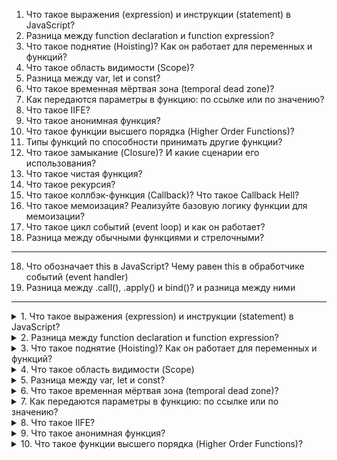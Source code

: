 1. Что такое выражения (expression) и инструкции (statement) в JavaScript?
2. Разница между function declaration и function expression?
3. Что такое поднятие (Hoisting)? Как он работает для переменных и функций?
4. Что такое область видимости (Scope)?
5. Разница между var, let и const?
6. Что такое временная мёртвая зона (temporal dead zone)?
7. Как передаются параметры в функцию: по ссылке или по значению?
8. Что такое IIFE?
9. Что такое анонимная функция?
10. Что такое функции высшего порядка (Higher Order Functions)?
11. Типы функций по способности принимать другие функции?
12. Что такое замыкание (Closure)? И какие сценарии его использования?
13. Что такое чистая функция?
14. Что такое рекурсия?
14. Что такое коллбэк-функция (Callback)? Что такое Callback Hell?
15. Что такое мемоизация? Реализуйте базовую логику функции для мемоизации?
16. Что такое цикл событий (event loop) и как он работает? 
17. Разница между обычными функциями и стрелочными?
---
18. Что обозначает this в JavaScript? Чему равен this в обработчике событий (event handler)
19. Разница между .call(), .apply() и bind()? и разница между ними

---
<details>

<summary>
1. Что такое выражения (expression) и инструкции (statement) в JavaScript?
</summary>

I. Выражение - это код, который после выполнения возвращает какое-либо значение. Например 5 + 3 = 8, a Math.random - случайное число. К выражением относятся: `+, -, *, /, %, >, =, ==, i++, --i`

II. Инструкция - это фрагмент кода, который выполняется какое-то определенное действие, другими словами является командой. К инструкциям относятся: `if, if-else, while, for, for..in, for..of switch, for-in, объявления переменных`
</details>

<details>
<summary>
2. Разница между function declaration и function expression?
</summary>

Функция – специальный тип объекта. Функции могут быть присвоены, cкопированы или объявлены в любом месте коде. И выделяют два способа объявлении функции:

- `Function Declaration` – функция, созданная в основном потоке кода (объявлении функции через function). Для начала указываем ключевое слово: function, а затем имя функции и внутри фигурных скобок описываем её логику:

```
function sum(a, b) {
  return a + b;
}
```

- `Function Expression` – создать безымянную функцию и записать ее в какую-либо переменную.

```
var sum = function(a, b) {
  return a + b;
}
```

Основное (существенное) отличие – функция, объявленная как Function Declaration, будут доступны, даже если обратиться к ним до того, как они были объявлене.

```
Function declaration

sayHi("Вася");                    // Привет, Вася
function sayHi(name) {
  alert( "Привет, " + name );
}
```

Происходит это благодаря механизму, которая называется Hoisting (всплытие)

</details>

<details>
<summary> 3. Что такое поднятие (Hoisting)? Как он работает для переменных и функций?</summary>

Hoisting представляет процесс доступа к переменным до их определения. Компиляция кода происходит в два прохода:

1. При первом проходе компилятор получает все объявления переменных, все идентификаторы. При этом никакой код не выполняется, методы не вызываются.
2. При втором проходе собственно происходит выполнение. <br/>

А это значит, что переменные объявленые через var, а также Function Declaration (объявлении функции через function) можно получить доступ еще до объявление значение. Они могут спокойно идти в конце документа, а обращаться к ним мы можем в любом месте JS.<br/>

```
console.log(foo);       // undefined
var foo = "Tom";


display();
function display(){
    console.log("Hello Hoisting");
}
```

let, const, function expression не сплывают и вместо undefined мы получим ошибку referenceError, так как к ним не присваивается начальное значение и обратится к ним раньше приведет лишь к ошибке <br/>

```
console.log(foo);   // Uncaught ReferenceError: Cannot access 'foo' before initialization
let foo = "Tom";
console.log(foo);   // не будет выполняться
```

---
</details>

<details>
<summary> 4. Что такое область видимости (Scope) </summary>
Область видимости – это место откуда мы имеем доступ к переменным или функциям. В JS есть три типа областей видимости:

- Глобальная (когда мы «просто объявляем переменную», вне функций, вне модулей, то эта переменная попадает в глобальную область видимости.) И она доступна откуда угодно. Будет доступно внутри функции объекта и т.д. и т.п.

```
const a = 4
console.log(a)
function wrap() { const b = a }
const c = { d: a }
function secondWrap() {  const e = { f: a }  }

```

- Функциональная или локальная (переменные и функции объявленные внутри функций, доступны только этой функции и всем вложенным в неё функциям. За ее пределами при обращении к переменной мы получаем ошибку)

```
const a = 42

function scoped() {
  const b = 43
}

console.log(a)   // 42
console.log(b)   // Reference error.
```

- Блочная – она находится внутри фигурных скобок {} так называемого блока, Например: if … else. Оно находится внутри определенного блоко и вызвать его снаружи вызовет лишь ошибку. Переменные var не имеют блочной области видимости, они ограничены, как минимум, телом функции, то есть грубо говоря оно будет игнорироваться

```
const a = 42
console.log(a)      // 42

if (true) {
  const b = 43
  console.log(a)    // 42
  console.log(b)    // 43
}

console.log(b)      // ReferenceError: Can't find variable: b
```

Также области видимости – набор правил по которым происходит поиск переменных. Сначала переменная ищется в локальной области видимости, если её нет, то поиск происходит во внешней области видимости и так далее пока не дойдет до глобальной.

</details>
<details>
<summary> 5. Разница между var, let и const? </summary>

| Var                                                                      | Let                                                                                      | Const                                                                                     |
| ------------------------------------------------------------------------ | ---------------------------------------------------------------------------------------- | ----------------------------------------------------------------------------------------- |
| Глобальная и локальная область видимости                                 | Блочная область видимости                                                                | Блочная область видимости                                                                 |
| Могут обновляться и объявляться заново                                   | Могут обновлять переменную, но не объявлять заного (два раза let с одним нейминг нельзя) | Нельзя переназначить ( то есть присвоить другое значение в переменной) и объявлять заного |
| Когда поднимает на верхнюю область видимости дает значение как undefined | не дает значение undefined                                                               | не дает значение undefined                                                                |
|                                                                                                            

```
var greeter = "hey hi";
var greeter = "say Hello instead";        // OK

var greeter = "hey hi";
greeter = "say Hello instead";            // OK

let greeting = "say Hi";
greeting = "say Hello instead";           // OK

let greeting = "say Hi";
let greeting = "say Hello instead";       //error: Identifier 'greeting' has already been declared

const greeting = "say Hi";
greeting = "say Hello instead";           //error : Assignment to constant variable.

const greeting = "say Hi";
const greeting = "say Hello instead";     //error : Identifier 'greeting' has already been declared
```

</details>

<details>

<summary> 6. Что такое временная мёртвая зона (temporal dead zone)? </summary>

Появился в ES6 для описания состояния когда переменные недоступны.

- Мы не можем обратится к переменной до её объявления (пока она не будет вычеслена): Uncaught ReferenceError: x is not defined at <anonymous>:1:13

```
// Пример №1
console.log(x)
let x = 'hi'
```

- Если мы пишем переменную, но не присваеваем никакое значение, то оно undefined.

```
let x;                      // undefined
console.log(x)
let x = 43                  // 43

let x = x                   // Ошибка
```

</details>

<details>

<summary> 7.  Как передаются параметры в функцию: по ссылке или по значению? </summary>

Параметры всегда передаются по значению, однако объекты по ссылке.

</details>

<details>
<summary> 8. Что такое IIFE? </summary>

Immediately Invoked Function Expression - это JS-функции, которые выполняется сразу же после объявления. Эта функция анонимна (у нее нет имени) и запускается немедленно. Когда не было лексического окружение на уровне блока кода, он давал простой способ изолировать переменную внутри функции.

```
// Пример №1
(function() {
    console.log("hello world!")
})()

// Пример №2
(() => {
    console.log("hello world!")
})()
```

</details>

<details>
<summary> 9. Что такое анонимная функция? </summary>

Анонимная функция - это функция у которого нет имени после function. Однако если мы обратится через стрелочную функцию и присвоим ей имя, то она будет уже именная фукнция и обратится к нему можно будет через имя. Также можно его вызвать через метод объекта. Можно его также вызвать по клику через addEventListener

```
const myFunc = function () {
    console.log('Hello')
}
myFunc()
```

```
const user = {
    name: 'Alex',
    age: 25,
    greet: function () {
        console.log("hi")
    }
}
user.greet()
```

```
document.getElementById("btn").addEventListener("click", function () {
    console.log("Вы кликнули по кнопке")
})
```

</details>

<details>
<summary>
10. Что такое функции высшего порядка (Higher Order Functions)?</summary>

Функции высшего порядка – принимает в качестве аргумента функцию, добавляет в нее новый функционал и возвращает новую функцию, но уже с новым функционалом. К функциям высшего порядка относятся: map, filter, reduce.
<img src = "./3.PNG" alt="Пример">
<details>


11. Типы функций по способности принимать другие функции?

В JS можно выделить 3 основные типов функций в зависимости от принимаемых данных:

- Функция первого класса (first-class functions) – это функция, которая не принимает другую функцию в качестве аргумента и не возвращает функцию как значения

`const firstOrder = () => console.log( “Hello”)`

- Функции высшего порядка (HOF) – это функция, которая принимает другую функцию в качестве аргумента или возвращает функцию как значение

`const higherOrder = firstOrderReturn => firstOrderReturn()`

- Унарная функция – это функция, которая принимает только 1 аргумент, который не является функцией.

`const unaryFunction = (a) => console.log(${a} + world!)`

---

11. Что такое замыкание (Closure)?

Замыкание - это следствие работы функции в js. И замыкание создается каждый раз при создании непосредственно функции со своим лексическим окружением. Другими словами когда за пределами функции есть какая-то переменная, то он дает доступ обращаться к этой переменной внутри той функции в которой этой переменной нет.

```
function test() {
	let num = 1;
        return function() {
            console.log(num);
            num++;              // прибавляем единицу
        }
}

let func = test();
```

---

12. Что такое чистая функция?

Чистая функция – функция, которая принимает параметр и всегда возвращает один и тот же результат в зависимости от этого параметра без побочных эффектов. К побочным эффектам относятся: http-запросы и запросы DOM (квериселектор); изменения в файловой системе; видоизменения входных параметров.

```
* Чистая функция *
function calculateGST( productPrice ) {  return productPrice * 0.05;  }
const add = (x, y) => x + y;            add (4, 4);

* Нечистая функция *
let tax = 20;
function calculateGST( productPrice ) { return productPrice * (tax / 100) + productPrice;}
tax = 24
Зависит от внешней переменной и при передаче одного и того же аргумента поттенциально может возвращать разные результаты.

```

Плюсы чистых функций:

- Уменьшает кол-во багов (так как он максимально низко влияет на остальную систему. Если я знаю, что у меня есть баг в функции, то он внутри него)
- Легче тестировать
- Легче понимать, посколько все что она делает заключено внутри нее и не нужно никуда бегать.

---

13. Что такое рекурсия?

Это когда функция вызывает саму себя, однако данная функция может вызыватся "бесконечно". А если мы поставим допустим условия if...else, то он вызовется 10 раз Например:

```
let i = 1;
function func() {
	console.log(i);
	i++;
    // if (i <= 10) { func(); }
}
func();
```

Как мы знаем есть метод: shift - который удаляет первый элемент, исп: рекурсия.

```
function func(arr) {
	console.log(arr.shift(), arr);
	if (arr.length != 0) {
		func(arr);
	}
}

func([1, 2, 3]);

```

Выводит сумму всех элементов:

```
function getSum(arr) {
	let sum = arr.shift();
	if (arr.length !== 0) {
		sum += getSum(arr);
	}
	return sum;
}
console.log(getSum([1, 2, 3]));
```

---

14. Что такое коллбэк-функция (Callback)? Что такое Callback Hell?

Колбэк-функция (или обратный вызов) - это функция, которая переданна в другую функцию в качестве аргумента.

Используется коллбеки например при обращении к API, когда мы  вынуждены ждать ответа, и только после его получения можем выполнять какие-то действия.

Он позволяют разработчику быть уверенным в том, что какой-либо фрагмент кода не начнет выполняться, пока не закончит свое исполнение другой фрагмент кода.
```
function doHomework(subject, alertFinished) {
  alert(`Starting my ${subject} homework.`);
  alertFinished();
}

function alertFinished(){
  alert('Finished my homework');
}

doHomework('math', alertFinished);
```

Callback hell - когда  вложенность большая, что его трудно читать контролировать. Чтобы избежать его можно написать: async/await, разделить на маленькие элементы (функции) и вызывать его в качестве коллбеке

---

15. Что такое мемоизация? Реализуйте базовую логику функции для мемоизации

Мемоизация - метод, который пытается повысить производительность путем кеширование (сохранение) ее раннее вычисленных результатов. Он нужен для предотвращение повторных вычислений, если у нас есть одинаковые аргументы, она не будет выполнена, а результат работы вернется из кеша. Существует минус данного подхода: нужно выделять доп.память

```
const memoize = (fn) => {
	const cache = {}
	return function (param) {
		if(cache[param]) {
			return cache[param]
		} else {
			const result = fn(param);
			cache[param] = result;
			return result;
		}
	}
}

const toUpper = (str = " ") => str.tuUpperCase();
const toUpperMemorized = memoize(toUpper)

toUpperMemoized("Yauhen")			// Call function 'toUpper' get result
toUpperMemoized("Yauhen")			// Doesn't call 'toUpper; return result from 'cache'
```
---

16. Что такое цикл событий (event loop) и как он работает? for loop; while loop; do while loop.

Стоит начать с того, что JS -  однопоточный язык, в текущий момент времени может выполняться только 1 задача. А если она слишком ресурсозатратная, то мы не сможем приступить к следующей пока не выполнется это задача. 

Как в однопоточном JS выполнять код асинхронно? - В этом нам помогает такая вещь как event loop. Eventloop - бесконечный цикл, который ожидает задачи, выполняет их и затем снова ожидает поступления новых задач. Но есть такая как стек-вызов. Стек-вызовов - операции всегда попадают на вершину стека и с этой же вершины они выполняются. Сначала выполняется secondFunction(), затем выполняется console.log(3) и сразу же уходить из стека. Затем туда попадает firstFunction, выполняется console.log(1) и сразу же уходить из стекаm, выполняется console.log(2) и сразу же уходить из стека. Затем firstFunction выполняет результат и уходит из стека и затем секондФанкшн выполняет результат и уходит из стека

<img src = "./assets/1.PNG" alt = "stack">
<img src = "./assets/2.PNG" alt = "stack2">

Стоит отметить, что может так случиться, что задача поступает, когда движок занят чем-то другим (выполняет скрипт, или может истечь таймре), тогда она ставится в очередь.

- Основной поток выполняются в начале 
- Микрозадачи - это промисы и очередь на рендер - выполняются по середине.
- Макрозадачи - браузерность Апи или манипуляция с дом-деревом. К нему односится setTimeOut. Выполняются в конце

```
setTimeout(function timeout() {                // 4
	console.log('Таймаут');
}, 0);

let p = new Promise(function(resolve, reject) {  //1
	console.log('Создание промиса');
	resolve();
});

p.then(function(){								// 3
	console.log('Обработка промиса');
});

console.log('Конец скрипта');				// 2 

```
---

17. Разница между обычными функциями FD и стрелочными FA?

- Синтаксис 
```
`FD`: function one() {...}
const one = function() {...}

`FE`: const one = () => {...}
```

- Arguments, у стрелочных функций его нет. 
```
`FD`: 
function three(a) {
	console.log(arguments)
} 
three('Alex')              // Arguments ['Alex', callee: ƒ, Symbol(Symbol.iterator): ƒ]

`FA`
const three = (a) = {
	console.log(arguments)
}                          // Argument is not defined
```

Он содержит в себе все аргументы, которые передали в качестве аргументов в нашу функцию. Если мы напишем 123, и он в консоль покажет 123 в качестве ключа и значения: {0:1, 1:2, 2:3}

- This есть в обычных функциях, но у стрелочных его нет
- Стрелочные функции не могут быть вызвани с new

---
18. Что обозначает this в JavaScript?

---
19. Разница между .call(), .apply() и bind()? и разница между ними


---